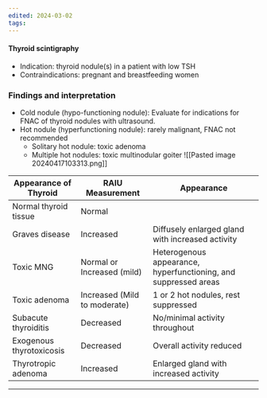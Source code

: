 ```yaml
---
edited: 2024-03-02
tags:
---
```

#### Thyroid scintigraphy 
- Indication: thyroid nodule(s) in a patient with low TSH
- Contraindications: pregnant and breastfeeding women
### Findings and interpretation
- Cold nodule (hypo-functioning nodule): Evaluate for indications for FNAC of thyroid nodules with ultrasound.
- Hot nodule (hyperfunctioning nodule): rarely malignant, FNAC not recommended 
	- Solitary hot nodule: toxic adenoma
	- Multiple hot nodules: toxic multinodular goiter 
![[Pasted image 20240417103313.png]]

| Appearance of Thyroid    | RAIU Measurement             | Appearance                                                      |
| ------------------------ | ---------------------------- | --------------------------------------------------------------- |
| Normal thyroid tissue    | Normal                       |                                                                 |
| Graves disease           | Increased                    | Diffusely enlarged gland with increased activity<br>            |
| Toxic MNG                | Normal or Increased (mild)   | Heterogenous appearance, hyperfunctioning, and suppressed areas |
| Toxic adenoma            | Increased (Mild to moderate) | 1 or 2 hot nodules, rest suppressed                             |
| Subacute thyroiditis     | Decreased                    | No/minimal activity throughout                                  |
| Exogenous thyrotoxicosis | Decreased                    | Overall activity reduced                                        |
| Thyrotropic adenoma      | Increased                    | Enlarged gland with increased activity                          |

---
